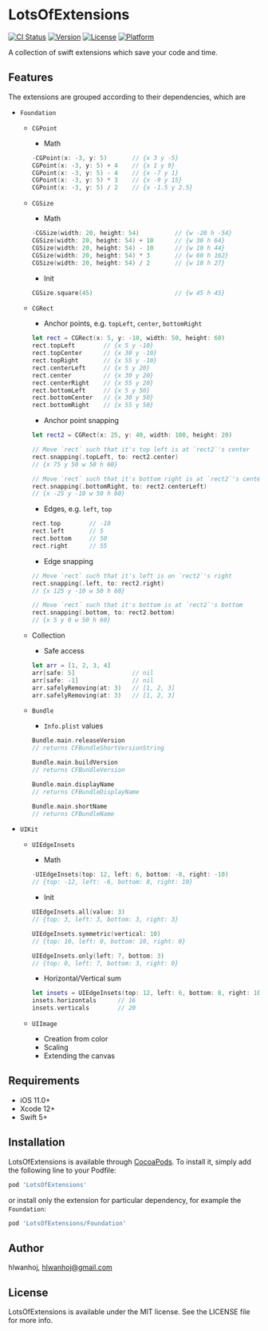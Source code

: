 # LotsOfExtensions

[![CI Status](https://img.shields.io/travis/hlwanhoj/LotsOfExtensions.svg?style=flat)](https://travis-ci.org/hlwanhoj/LotsOfExtensions)
[![Version](https://img.shields.io/cocoapods/v/LotsOfExtensions.svg?style=flat)](https://cocoapods.org/pods/LotsOfExtensions)
[![License](https://img.shields.io/cocoapods/l/LotsOfExtensions.svg?style=flat)](https://cocoapods.org/pods/LotsOfExtensions)
[![Platform](https://img.shields.io/cocoapods/p/LotsOfExtensions.svg?style=flat)](https://cocoapods.org/pods/LotsOfExtensions)

A collection of swift extensions which save your code and time. 

## Features

The extensions are grouped according to their dependencies, which are
- `Foundation`
    - `CGPoint`
        - Math

        ```swift
        -CGPoint(x: -3, y: 5)       // {x 3 y -5}
        CGPoint(x: -3, y: 5) + 4    // {x 1 y 9}
        CGPoint(x: -3, y: 5) - 4    // {x -7 y 1}
        CGPoint(x: -3, y: 5) * 3    // {x -9 y 15}
        CGPoint(x: -3, y: 5) / 2    // {x -1.5 y 2.5}
        ```
    - `CGSize`
        - Math

        ```swift
        -CGSize(width: 20, height: 54)          // {w -20 h -54}
        CGSize(width: 20, height: 54) + 10      // {w 30 h 64}
        CGSize(width: 20, height: 54) - 10      // {w 10 h 44}
        CGSize(width: 20, height: 54) * 3       // {w 60 h 162}
        CGSize(width: 20, height: 54) / 2       // {w 10 h 27}
        ```

        - Init

        ```swift
        CGSize.square(45)                       // {w 45 h 45}        
        ```
    - `CGRect`
        - Anchor points, e.g. `topLeft`, `center`, `bottomRight`

        ```swift
        let rect = CGRect(x: 5, y: -10, width: 50, height: 60)
        rect.topLeft        // {x 5 y -10}
        rect.topCenter      // {x 30 y -10}
        rect.topRight       // {x 55 y -10}
        rect.centerLeft     // {x 5 y 20}
        rect.center         // {x 30 y 20}
        rect.centerRight    // {x 55 y 20}
        rect.bottomLeft     // {x 5 y 50}
        rect.bottomCenter   // {x 30 y 50}
        rect.bottomRight    // {x 55 y 50}
        ```
        
        - Anchor point snapping

        ```swift
        let rect2 = CGRect(x: 25, y: 40, width: 100, height: 20)

        // Move `rect` such that it's top left is at `rect2`'s center
        rect.snapping(.topLeft, to: rect2.center)                   
        // {x 75 y 50 w 50 h 60}

        // Move `rect` such that it's bottom right is at `rect2`'s center left
        rect.snapping(.bottomRight, to: rect2.centerLeft)           
        // {x -25 y -10 w 50 h 60}
        ```

        - Edges, e.g. `left`, `top`

        ```swift
        rect.top        // -10
        rect.left       // 5
        rect.bottom     // 50
        rect.right      // 55
        ```

        - Edge snapping

        ```swift
        // Move `rect` such that it's left is on `rect2`'s right
        rect.snapping(.left, to: rect2.right)                       
        // {x 125 y -10 w 50 h 60}

        // Move `rect` such that it's bottom is at `rect2`'s bottom
        rect.snapping(.bottom, to: rect2.bottom)                    
        // {x 5 y 0 w 50 h 60}
        ```

    - Collection
        - Safe access
        ```swift
        let arr = [1, 2, 3, 4]
        arr[safe: 5]                // nil
        arr[safe: -1]               // nil
        arr.safelyRemoving(at: 3)   // [1, 2, 3]
        arr.safelyRemoving(at: 3)   // [1, 2, 3]
        ```

    - `Bundle`
        - `Info.plist` values

        ```swift
        Bundle.main.releaseVersion                                  
        // returns CFBundleShortVersionString
        
        Bundle.main.buildVersion
        // returns CFBundleVersion
        
        Bundle.main.displayName                                     
        // returns CFBundleDisplayName
        
        Bundle.main.shortName
        // returns CFBundleName
        ```

- `UIKit`
    - `UIEdgeInsets`
        - Math

        ```swift
        -UIEdgeInsets(top: 12, left: 6, bottom: -8, right: -10)     
        // {top: -12, left: -6, bottom: 8, right: 10}
        ```

        - Init

        ```swift
        UIEdgeInsets.all(value: 3)                                  
        // {top: 3, left: 3, bottom: 3, right: 3}
        
        UIEdgeInsets.symmetric(vertical: 10)                        
        // {top: 10, left: 0, bottom: 10, right: 0}
        
        UIEdgeInsets.only(left: 7, bottom: 3)                       
        // {top: 0, left: 7, bottom: 3, right: 0}
        ```

        - Horizontal/Vertical sum

        ```swift
        let insets = UIEdgeInsets(top: 12, left: 6, bottom: 8, right: 10)
        insets.horizontals      // 16
        insets.verticals        // 20
        ```

    - `UIImage`
        - Creation from color
        - Scaling
        - Extending the canvas

## Requirements

- iOS 11.0+
- Xcode 12+
- Swift 5+

## Installation

LotsOfExtensions is available through [CocoaPods](https://cocoapods.org). To install it, simply add the following line to your Podfile:

```ruby
pod 'LotsOfExtensions'
```

or install only the extension for particular dependency, for example the `Foundation`:

```ruby
pod 'LotsOfExtensions/Foundation'
```

## Author

hlwanhoj, hlwanhoj@gmail.com

## License

LotsOfExtensions is available under the MIT license. See the LICENSE file for more info.
